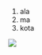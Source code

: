 1. ala
2. ma
3. kota

![](https://www.euractiv.pl/wp-content/uploads/sites/6/2020/05/max-baskakov-OzAeZPNsLXk-unsplash-scaled-e1588503189401-800x450.jpg)